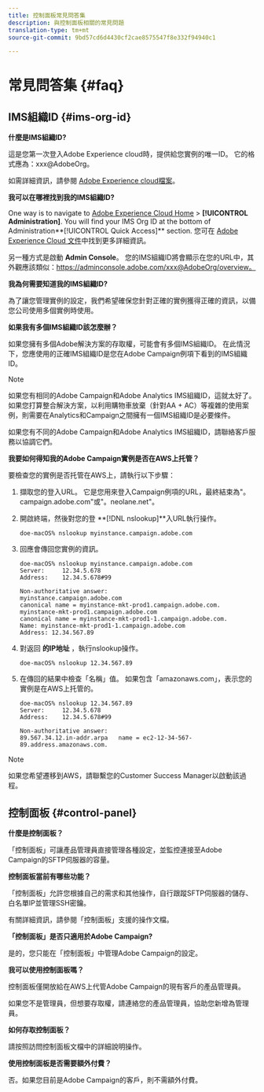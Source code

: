 ```yaml
---
title: 控制面板常見問答集
description: 與控制面板相關的常見問題
translation-type: tm+mt
source-git-commit: 9bd57cd6d4430cf2cae8575547f8e332f94940c1

---
```



# 常見問答集 {#faq}

## IMS組織ID {#ims-org-id}

**什麼是IMS組織ID?**

這是您第一次登入Adobe Experience cloud時，提供給您實例的唯一ID。 它的格式應為：xxx@AdobeOrg。

如需詳細資訊，請參閱 [Adobe Experience cloud檔案](https://marketing.adobe.com/resources/help/en_US/mcloud/organizations.html)。

**我可以在哪裡找到我的IMS組織ID?**

One way is to navigate to [Adobe Experience Cloud Home](https://exc-login.experiencecloud.adobe.com/exc-content/login.html?prefixtenantid=amc) > **[!UICONTROL Administration]**. You will find your IMS Org ID at the bottom of Administration**[!UICONTROL Quick Access]** section. 您可在 [Adobe Experience Cloud 文件](https://marketing.adobe.com/resources/help/en_US/mcloud/organizations.html)中找到更多詳細資訊。

另一種方式是啟動 **Admin Console**。 您的IMS組織ID將會顯示在您的URL中，其外觀應該類似：https://adminconsole.adobe.com/xxx@AdobeOrg/overview。

**我為何需要知道我的IMS組織ID?**

為了讓您管理實例的設定，我們希望確保您針對正確的實例獲得正確的資訊，以備您公司使用多個實例時使用。

**如果我有多個IMS組織ID該怎麼辦？**

如果您擁有多個Adobe解決方案的存取權，可能會有多個IMS組織ID。 在此情況下，您應使用的正確IMS組織ID是您在Adobe Campaign例項下看到的IMS組織ID。

>[!NOTE]
>
>如果您有相同的Adobe Campaign和Adobe Analytics IMS組織ID，這就太好了。 如果您打算整合解決方案，以利用購物車放棄（針對AA + AC）等複雜的使用案例，則需要在Analytics和Campaign之間擁有一個IMS組織ID是必要條件。
>
>如果您有不同的Adobe Campaign和Adobe Analytics IMS組織ID，請聯絡客戶服務以協調它們。

**我要如何得知我的Adobe Campaign實例是否在AWS上托管？**

要檢查您的實例是否托管在AWS上，請執行以下步驟：

1. 擷取您的登入URL。 它是您用來登入Campaign例項的URL，最終結束為&quot;。campaign.adobe.com&quot;或&quot;。neolane.net&quot;。
1. 開啟終端，然後對您的登 **[!DNL nslookup]**入URL執行操作。

   `doe-macOS% nslookup myinstance.campaign.adobe.com`

1. 回應會傳回您實例的資訊。

   ```
   doe-macOS% nslookup myinstance.campaign.adobe.com
   Server:     12.34.5.678
   Address:    12.34.5.678#99
   
   Non-authoritative answer:
   myinstance.campaign.adobe.com
   canonical name = myinstance-mkt-prod1.campaign.adobe.com.
   myinstance-mkt-prod1.campaign.adobe.com
   canonical name = myinstance-mkt-prod1-1.campaign.adobe.com.
   Name: myinstance-mkt-prod1-1.campaign.adobe.com
   Address: 12.34.567.89
   ```

1. 對返回 **的IP地址** ，執行nslookup操作。

   `doe-macOS% nslookup 12.34.567.89`

1. 在傳回的結果中檢查「名稱」值。 如果包含「amazonaws.com」，表示您的實例是在AWS上托管的。

   ```
   doe-macOS% nslookup 12.34.567.89
   Server:     12.34.5.678
   Address:    12.34.5.678#99
   
   Non-authoritative answer:
   89.567.34.12.in-addr.arpa   name = ec2-12-34-567-89.address.amazonaws.com.
   ```

>[!NOTE]
>
>如果您希望遷移到AWS，請聯繫您的Customer Success Manager以啟動該過程。

## 控制面板 {#control-panel}

**什麼是控制面板？**

「控制面板」可讓產品管理員直接管理各種設定，並監控連接至Adobe Campaign的SFTP伺服器的容量。

**控制面板當前有哪些功能？**

「控制面板」允許您根據自己的需求和其他操作，自行跟蹤SFTP伺服器的儲存、白名單IP並管理SSH密鑰。

有關詳細資訊，請參閱「控制面板」支援的操作文檔。

**「控制面板」是否只適用於Adobe Campaign?**

是的，您只能在「控制面板」中管理Adobe Campaign的設定。

**我可以使用控制面板嗎？**

控制面板僅開放給在AWS上代管Adobe Campaign的現有客戶的產品管理員。

如果您不是管理員，但想要存取權，請連絡您的產品管理員，協助您新增為管理員。

**如何存取控制面板？**

請按照訪問控制面板文檔中的詳細說明操作。

**使用控制面板是否需要額外付費？**

否。如果您目前是Adobe Campaign的客戶，則不需額外付費。
